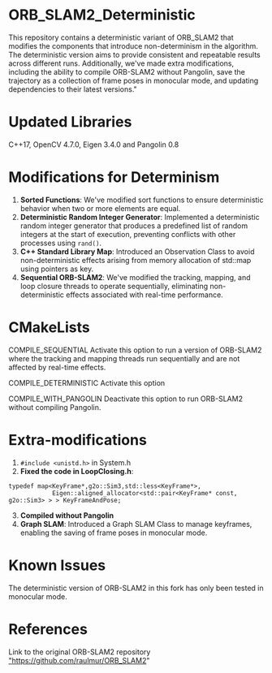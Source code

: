 # ORB_SLAM2_Deterministic
This repository contains a deterministic variant of ORB_SLAM2 that modifies the components that introduce non-determinism in the algorithm. The deterministic version aims to provide consistent and 
repeatable results across different runs. Additionally, we've made extra modifications, including the ability to compile ORB-SLAM2 without Pangolin, save the trajectory as a collection of frame poses in monocular mode, and updating dependencies to their latest versions."

# Updated Libraries
C++17, OpenCV 4.7.0, Eigen 3.4.0 and Pangolin 0.8

# Modifications for Determinism
1) **Sorted Functions**: We've modified sort functions to ensure deterministic behavior when two or more elements are equal.
2) **Deterministic Random Integer Generator**: Implemented a deterministic random integer generator that produces a predefined list of random integers at the start of execution, preventing conflicts with other processes using `rand()`.
3) **C++ Standard Library Map**: Introduced an Observation Class to avoid non-deterministic effects arising from memory allocation of std::map using pointers as key.
4) **Sequential ORB-SLAM2**: We've modified the tracking, mapping, and loop closure threads to operate sequentially, eliminating non-deterministic effects associated with real-time performance.
   
# CMakeLists
COMPILE_SEQUENTIAL
  Activate this option to run a version of ORB-SLAM2 where the tracking and mapping threads run sequentially and are not affected by real-time effects.
  
COMPILE_DETERMINISTIC
  Activate this option 
  
COMPILE_WITH_PANGOLIN
  Deactivate this option to run ORB-SLAM2 without compiling Pangolin.

# Extra-modifications
1) `#include <unistd.h>` in System.h
2) **Fixed the code in LoopClosing.h**:
```
typedef map<KeyFrame*,g2o::Sim3,std::less<KeyFrame*>,
            Eigen::aligned_allocator<std::pair<KeyFrame* const, g2o::Sim3> > > KeyFrameAndPose;
```
3) **Compiled without Pangolin**
4) **Graph SLAM**: Introduced a Graph SLAM Class to manage keyframes, enabling the saving of frame poses in monocular mode.
   
# Known Issues
The deterministic version of ORB-SLAM2 in this fork has only been tested in monocular mode.

# References
Link to the original ORB-SLAM2 repository
<a href="https://github.com/raulmur/ORB_SLAM2" target="_blank">"https://github.com/raulmur/ORB_SLAM2" 
  

